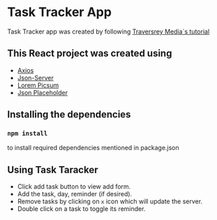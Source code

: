 # Task Tracker App
Task Tracker app was created by following [Traversrey Media`s tutorial](https://www.youtube.com/watch?v=w7ejDZ8SWv8&t=404s)

## This React project was created using

- [Axios](https://www.axios.com/)
- [Json-Server](https://www.npmjs.com/package/json-server/)
- [Lorem Picsum](https://picsum.photos/)
- [Json Placeholder](https://jsonplaceholder.typicode.com/)
## Installing the dependencies
### `npm install` 
to install required dependencies mentioned in package.json

## Using Task Taracker

- Click add task button to view add form.
- Add the  task, day, reminder (if desired).
- Remove tasks by clicking on `x` icon which will update the server.
- Double click on a task to toggle its reminder.

